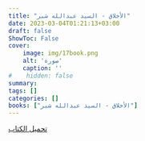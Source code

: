 ```yaml
---
title: "الأخلاق - السيد عبدالله شبر"
date: 2023-03-04T01:21:13+03:00
draft: false
ShowToc: False
cover:
    image: img/17book.png
    alt: 'صورة'
    caption: ''
#    hidden: false
summary: 
tags: []
categories: []
books: ["الأخلاق - السيد عبدالله شبر"]
---
```

[تحميل الكتاب](./../../books/17.pdf)